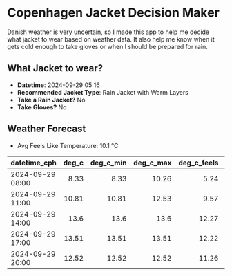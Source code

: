 
# Copenhagen Jacket Decision Maker

Danish weather is very uncertain, so I made this app to help me decide what jacket to wear based on weather data. 
It also help me know when it gets cold enough to take gloves or when I should be prepared for rain.

## What Jacket to wear?

- **Datetime**: 2024-09-29 05:16
- **Recommended Jacket Type**: Rain Jacket with Warm Layers
- **Take a Rain Jacket?** No
- **Take Gloves?** No

## Weather Forecast
- Avg Feels Like Temperature: 10.1 °C

| datetime_cph     |   deg_c |   deg_c_min |   deg_c_max |   deg_c_feels | weather   | wind   | rain   |
|:-----------------|--------:|------------:|------------:|--------------:|:----------|:-------|:-------|
| 2024-09-29 08:00 |    8.33 |        8.33 |       10.26 |          5.24 | Clear     | Medium | None   |
| 2024-09-29 11:00 |   10.81 |       10.81 |       12.53 |          9.57 | Clear     | Medium | None   |
| 2024-09-29 14:00 |   13.6  |       13.6  |       13.6  |         12.27 | Clouds    | Medium | None   |
| 2024-09-29 17:00 |   13.51 |       13.51 |       13.51 |         12.22 | Clouds    | Low    | None   |
| 2024-09-29 20:00 |   12.52 |       12.52 |       12.52 |         11.26 | Clouds    | Low    | None   |
        